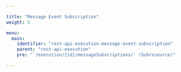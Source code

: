 ```yaml
---

title: "Message Event Subscription"
weight: 5

menu:
  main:
    identifier: "rest-api-execution-message-event-subscription"
    parent: "rest-api-execution"
    pre: "`/execution/{id}/messageSubscriptions/` (Subresource)"

---
```


